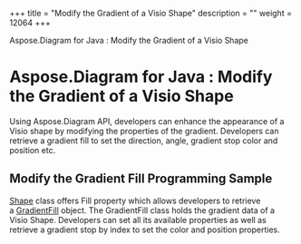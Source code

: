 +++
title = "Modify the Gradient of a Visio Shape" 
description = "" 
weight = 12064 
+++

Aspose.Diagram for Java : Modify the Gradient of a Visio Shape  

# Aspose.Diagram for Java : Modify the Gradient of a Visio Shape


Using Aspose.Diagram API, developers can enhance the appearance of a Visio shape by modifying the properties of the gradient. Developers can retrieve a gradient fill to set the direction, angle, gradient stop color and position etc.

## Modify the Gradient Fill Programming Sample

[Shape](http://www.aspose.com/api/java/diagram/com.aspose.diagram/classes/shape) class offers Fill property which allows developers to retrieve a [GradientFill](http://www.aspose.com/api/java/diagram/com.aspose.diagram/classes/gradientfill) object. The GradientFill class holds the gradient data of a Visio Shape. Developers can set all its available properties as well as retrieve a gradient stop by index to set the color and position properties.

